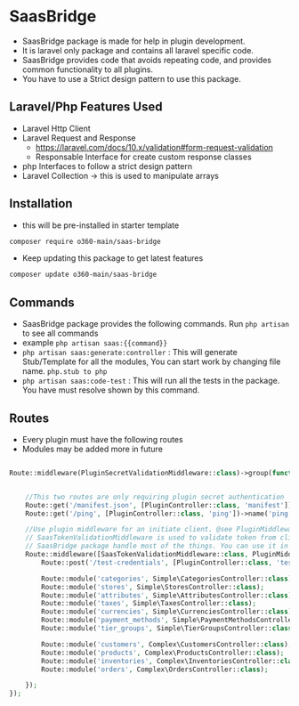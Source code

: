 
# SaasBridge

- SaasBridge package is made for help in plugin development.
- It is laravel only package and contains all laravel specific code.
- SaasBridge provides code that avoids repeating code, and provides common functionality to all plugins.
- You have to use a Strict design pattern to use this package.

## Laravel/Php Features Used
- Laravel Http Client
- Laravel Request and Response
  - https://laravel.com/docs/10.x/validation#form-request-validation
  - Responsable Interface for create custom response classes
- php Interfaces to follow a strict design pattern
- Laravel Collection -> this is used to manipulate arrays


## Installation

- this will be pre-installed in starter template

```bash
composer require o360-main/saas-bridge
```
- Keep updating this package to get latest features

```bash
composer update o360-main/saas-bridge
```


## Commands
- SaasBridge package provides the following commands. Run `php artisan` to see all commands
- example `php artisan saas:{{command}}`
- `php artisan saas:generate:controller` : This will generate Stub/Template for all the modules, You can start work by changing file name. `php.stub to php`
- `php artisan saas:code-test` : This will run all the tests in the package. You have must resolve shown by this command.



## Routes

- Every plugin must have the following routes
- Modules may be added more in future

```php

Route::middleware(PluginSecretValidationMiddleware::class)->group(function () {


    //This two routes are only requiring plugin secret authentication
    Route::get('/manifest.json', [PluginController::class, 'manifest'])->name('manifest');
    Route::get('/ping', [PluginController::class, 'ping'])->name('ping');

    //Use plugin middleware for an initiate client. @see PluginMiddleware
    // SaasTokenValidationMiddleware is used to validate token from client
    // SaasBridge package handle most of the things. You can use it in your plugin
    Route::middleware([SaasTokenValidationMiddleware::class, PluginMiddleware::class])->group(function () {
        Route::post('/test-credentials', [PluginController::class, 'testCredentials']);

        Route::module('categories', Simple\CategoriesController::class);
        Route::module('stores', Simple\StoresController::class);
        Route::module('attributes', Simple\AttributesController::class);
        Route::module('taxes', Simple\TaxesController::class);
        Route::module('currencies', Simple\CurrenciesController::class);
        Route::module('payment_methods', Simple\PaymentMethodsController::class);
        Route::module('tier_groups', Simple\TierGroupsController::class);

        Route::module('customers', Complex\CustomersController::class);
        Route::module('products', Complex\ProductsController::class);
        Route::module('inventories', Complex\InventoriesController::class);
        Route::module('orders', Complex\OrdersController::class);

    });
});


```
